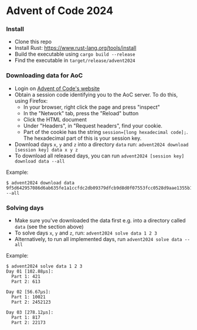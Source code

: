 # Advent of Code 2024
### Install
* Clone this repo
* Install Rust: https://www.rust-lang.org/tools/install
* Build the executable using `cargo build --release`
* Find the executable in `target/release/advent2024`

### Downloading data for AoC
* Login on [Advent of Code's website](https://adventofcode.com/2024)
* Obtain a session code identifying you to the AoC server. To do this, using Firefox:
    - In your browser, right click the page and press "inspect"
    - In the "Network" tab, press the "Reload" button
    - Click the HTML document
    - Under "Headers", in "Request headers", find your cookie.
    - Part of the cookie has the string `session=[long hexadecimal code];`. The hexadecimal part of this is your session key.
* Download days `x`, `y` and `z` into a directory `data` run: `advent2024 download [session key] data x y z`
* To download all released days, you can run `advent2024 [session key] download data --all`

Example:
```shell
$ advent2024 download data 9f5d642957086d6ab635fe1a1ccfdc2db09379dfcb9d8d0f07553fcc0528d9aae1355b1a84d384119823136e7aa411fc1412e950048a97efeca7d948d291c65d --all
```

### Solving days
* Make sure you've downloaded the data first e.g. into a directory called `data` (see the section above)
* To solve days `x`, `y` and `z`, run: `advent2024 solve data 1 2 3`
* Alternatively, to run all implemented days, run `advent2024 solve data --all`

Example:
```shell
$ advent2024 solve data 1 2 3
Day 01 [102.88µs]:
  Part 1: 421
  Part 2: 613

Day 02 [56.67µs]:
  Part 1: 10021
  Part 2: 2452123

Day 03 [278.12µs]:
  Part 1: 817
  Part 2: 22173

```

